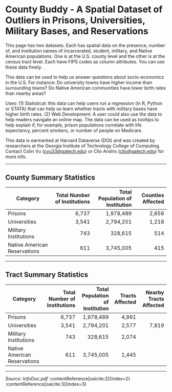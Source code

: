 # County Buddy - A Spatial Dataset of Outliers in Prisons, Universities, Military Bases, and Reservations

This page has two datasets. Each has spatial data on the presence, number of, and institution names of incarcerated, student, military, and Native American populations. One is at the U.S. county level and the other is at the census tract level. Each have FIPS codes as column attributes. You can use these data freely.

This data can be used to help us answer questions about socio-economics in the U.S. For instance: Do university towns have higher income than surrounding towns? Do Native American communities have lower birth rates than nearby areas?

Uses: (1) Statistical: this data can help users run a regression (in R, Python or STATA) that can help us learn whether tracts with military bases have higher birth rates. (2) Web Development: A user could also use the data to help readers navigate an online map. The data can be used as tooltips to help explain if, for example, prison populations correlate with life expectancy, percent smokers, or number of people on Medicare.

This data is earmarked at Harvard Dataverse (DOI) and was created by researchers at the Georgia Institute of Technology College of Computing. Contact Colin Vu (cvu33@gatech.edu) or Clio Andris (clio@gatech.edu) for more info.

---

## County Summary Statistics

| Category                     | Total Number of Institutions | Total Population of Institution | Counties Affected |
|------------------------------|------------------------------:|---------------------------------:|------------------:|
| Prisons                      |                          6,737 |                         1,978,489 |              2,656 |
| Universities                 |                          3,541 |                         2,794,201 |              1,218 |
| Military Institutions        |                           743 |                           328,615 |               514 |
| Native American Reservations |                           611 |                         3,745,005 |               415 |

---

## Tract Summary Statistics

| Category                     | Total Number of Institutions | Total Population of Institution | Tracts Affected | Nearby Tracts Affected |
|------------------------------|------------------------------:|---------------------------------:|----------------:|-----------------------:|
| Prisons                      |                          6,737 |                         1,978,489 |             4,991 |                        |
| Universities                 |                          3,541 |                         2,794,201 |             2,577 |                   7,819 |
| Military Institutions        |                           743 |                           328,615 |             2,074 |                        |
| Native American Reservations |                           611 |                         3,745,005 |             1,445 |                        |

---

*Source: InfoDoc.pdf* :contentReference[oaicite:2]{index=2}&#8203;:contentReference[oaicite:3]{index=3}
